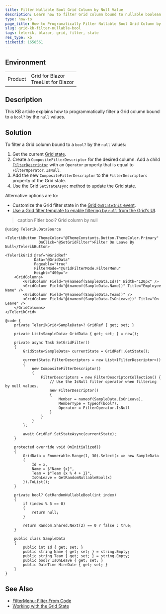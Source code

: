 ```yaml
---
title: Filter Nullable Bool Grid Column by Null Value
description: Learn how to filter Grid column bound to nullable boolean values programmatically. Discrover one of the many features of the Grid State.
type: how-to
page_title: How to Programatically Filter Nullable Bool Grid Column by Null Value
slug: grid-kb-filter-nullable-bool
tags: telerik, blazor, grid, filter, state
res_type: kb
ticketid: 1658561
---
```


## Environment

<table>
    <tbody>
        <tr>
            <td>Product</td>
            <td>Grid for Blazor <br /> TreeList for Blazor</td>
        </tr>
    </tbody>
</table>

## Description

This KB article explains how to programmatically filter a Grid column bound to a `bool?` by the `null` values.

## Solution

To filter a Grid column bound to a `bool?` by the `null` values:

1. Get the current [Grid state](slug:grid-state).
1. Create a `CompositeFilterDescriptor` for the desired column. Add a child [`FilterDescriptor`](slug:components/grid/filtering) with an `Operator` property that is equal to `FilterOperator.IsNull`.
1. Add the new `CompositeFilterDescriptor` to the `FilterDescriptors` property of the Grid state.
1. Use the Grid `SetStateAsync` method to update the Grid state.

Alternative options are to:

* Customize the Grid filter state in the [Grid `OnStateInit` event](slug:grid-state#onstateinit).
* [Use a Grid filter template to enable filtering by `null` from the Grid's UI](slug:grid-kb-filterrow-bool-customization).

>caption Fitler bool? Grid column by null

````RAZOR
@using Telerik.DataSource

<TelerikButton ThemeColor="@ThemeConstants.Button.ThemeColor.Primary"
               OnClick="@SetGridFilter">Filter On Leave By Null</TelerikButton>

<TelerikGrid @ref="@GridRef"
             Data="@GridData"
             Pageable="true"
             FilterMode="@GridFilterMode.FilterMenu"
             Height="400px">
    <GridColumns>
        <GridColumn Field="@(nameof(SampleData.Id))" Width="120px" />
        <GridColumn Field="@(nameof(SampleData.Name))" Title="Employee Name" />
        <GridColumn Field="@(nameof(SampleData.Team))" />
        <GridColumn Field="@(nameof(SampleData.IsOnLeave))" Title="On Leave" />
    </GridColumns>
</TelerikGrid>

@code {
    private TelerikGrid<SampleData>? GridRef { get; set; }

    private List<SampleData> GridData { get; set; } = new();

    private async Task SetGridFilter()
    {
        GridState<SampleData> currentState = GridRef!.GetState();

        currentState.FilterDescriptors = new List<IFilterDescriptor>()
        {
            new CompositeFilterDescriptor()
            {
                FilterDescriptors = new FilterDescriptorCollection() {
                    // Use the IsNull filter operator when filtering by null values.
                    new FilterDescriptor()
                    {
                        Member = nameof(SampleData.IsOnLeave),
                        MemberType = typeof(bool?),
                        Operator = FilterOperator.IsNull
                    }
                }
            }
        };

        await GridRef.SetStateAsync(currentState);
    }

    protected override void OnInitialized()
    {
        GridData = Enumerable.Range(1, 30).Select(x => new SampleData
        {
            Id = x,
            Name = $"Name {x}",
            Team = $"Team {x % 4 + 1}",
            IsOnLeave = GetRandomNullableBool(x)
        }).ToList();
    }

    private bool? GetRandomNullableBool(int index)
    {
        if (index % 5 == 0)
        {
            return null;
        }

        return Random.Shared.Next(2) == 0 ? false : true;
    }

    public class SampleData
    {
        public int Id { get; set; }
        public string Name { get; set; } = string.Empty;
        public string Team { get; set; } = string.Empty;
        public bool? IsOnLeave { get; set; }
        public DateTime HireDate { get; set; }
    }
}
````

## See Also

* [FilterMenu: Filter From Code](slug:grid-filter-menu#filter-from-code)
* [Working with the Grid State](slug:grid-state)